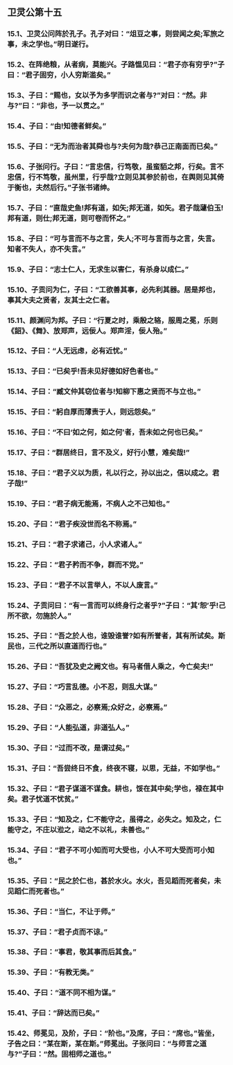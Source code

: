 ## 卫灵公第十五

### 15.1、卫灵公问阵於孔子。孔子对曰：“俎豆之事，则尝闻之矣;军旅之事，未之学也。”明日遂行。

### 15.2、在阵绝粮，从者病，莫能兴。子路愠见曰：“君子亦有穷乎?”子曰：“君子固穷，小人穷斯滥矣。”

### 15.3、子曰：“赐也，女以予为多学而识之者与?”对曰：“然。非与?”曰：“非也，予一以贯之。”

### 15.4、子曰：“由!知德者鲜矣。”

### 15.5、子曰：“无为而治者其舜也与?夫何为哉?恭己正南面而已矣。”

### 15.6、子张问行。子曰：“言忠信，行笃敬，虽蛮貊之邦，行矣。言不忠信，行不笃敬，虽州里，行乎哉?立则见其参於前也，在舆则见其倚于衡也，夫然后行。”子张书诸绅。

### 15.7、子曰：“直哉史鱼!邦有道，如矢;邦无道，如矢。君子哉蘧伯玉!邦有道，则仕;邦无道，则可卷而怀之。”

### 15.8、子曰：“可与言而不与之言，失人;不可与言而与之言，失言。知者不失人，亦不失言。”

### 15.9、子曰：“志士仁人，无求生以害仁，有杀身以成仁。”

### 15.10、子贡问为仁，子曰：“工欲善其事，必先利其器。居是邦也，事其大夫之贤者，友其士之仁者。

### 15.11、颜渊问为邦。子曰：“行夏之时，乘殷之辂，服周之冕，乐则《韶》、《舞》、放郑声，远佞人。郑声淫，佞人殆。”

### 15.12、子曰：“人无远虑，必有近忧。”

### 15.13、子曰：“已矣乎!吾未见好德如好色者也。”

### 15.14、子曰：“臧文仲其窃位者与!知柳下惠之贤而不与立也。”

### 15.15、子曰：“躬自厚而薄责于人，则远怨矣。”

### 15.16、子曰：“不曰‘如之何，如之何’者，吾未如之何也已矣。”

### 15.17、子曰：“群居终日，言不及义，好行小慧，难矣哉!”

### 15.18、子曰：“君子义以为质，礼以行之，孙以出之，信以成之。君子哉!”

### 15.19、子曰：“君子病无能焉，不病人之不己知也。”

### 15.20、子曰：“君子疾没世而名不称焉。”

### 15.21、子曰：“君子求诸己，小人求诸人。”

### 15.22、子曰：“君子矜而不争，群而不党。”

### 15.23、子曰：“君子不以言举人，不以人废言。”

### 15.24、子贡问曰：“有一言而可以终身行之者乎?”子曰：“其‘恕’乎!己所不欲，勿施於人。”

### 15.25、子曰：“吾之於人也，谁毁谁誉?如有所誉者，其有所试矣。斯民也，三代之所以直道而行也。”

### 15.26、子曰：“吾犹及史之阙文也。有马者借人乘之，今亡矣夫!”

### 15.27、子曰：“巧言乱德。小不忍，则乱大谋。”

### 15.28、子曰：“众恶之，必察焉;众好之，必察焉。”

### 15.29、子曰：“人能弘道，非道弘人。”

### 15.30、子曰：“过而不改，是谓过矣。”

### 15.31、子曰：“吾尝终日不食，终夜不寝，以思，无益，不如学也。”

### 15.32、子曰：“君子谋道不谋食。耕也，馁在其中矣;学也，禄在其中矣。君子忧道不忧贫。”

### 15.33、子曰：“知及之，仁不能守之，虽得之，必失之。知及之，仁能守之，不庄以涖之，动之不以礼，未善也。”

### 15.34、子曰：“君子不可小知而可大受也，小人不可大受而可小知也。”

### 15.35、子曰：“民之於仁也，甚於水火。水火，吾见蹈而死者矣，未见蹈仁而死者也。”

### 15.36、子曰：“当仁，不让于师。”

### 15.37、子曰：“君子贞而不谅。”

### 15.38、子曰：“事君，敬其事而后其食。”

### 15.39、子曰：“有教无类。”

### 15.40、子曰：“道不同不相为谋。”

### 15.41、子曰：“辞达而已矣。”

### 15.42、师冕见，及阶，子曰：“阶也。”及席，子曰：“席也。”皆坐，子告之曰：“某在斯，某在斯。”师冕出。子张问曰：“与师言之道与?”子曰：“然。固相师之道也。”
